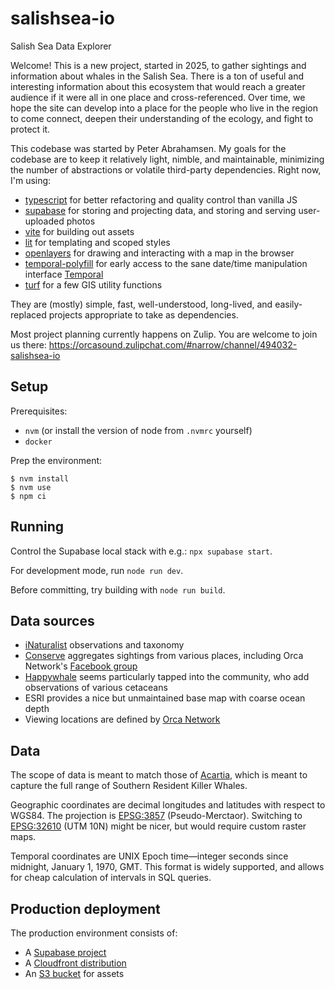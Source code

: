# salishsea-io
Salish Sea Data Explorer

Welcome! This is a new project, started in 2025, to gather sightings and information about whales in the Salish Sea. There is a ton of useful and interesting information about this ecosystem that would reach a greater audience if it were all in one place and cross-referenced. Over time, we hope the site can develop into a place for the people who live in the region to come connect, deepen their understanding of the ecology, and fight to protect it.

This codebase was started by Peter Abrahamsen. My goals for the codebase are to keep it relatively light, nimble, and maintainable, minimizing the number of abstractions or volatile third-party dependencies. Right now, I'm using:
- [typescript](https://www.typescriptlang.org/) for better refactoring and quality control than vanilla JS
- [supabase](https://supabase.com/) for storing and projecting data, and storing and serving user-uploaded photos
- [vite](https://vite.dev/) for building out assets
- [lit](https://lit.dev/) for templating and scoped styles
- [openlayers](https://openlayers.org/) for drawing and interacting with a map in the browser
- [temporal-polyfill](https://www.npmjs.com/package/temporal-polyfill) for early access to the sane date/time manipulation interface [Temporal](https://developer.mozilla.org/en-US/docs/Web/JavaScript/Reference/Global_Objects/Temporal)
- [turf](https://turfjs.org/) for a few GIS utility functions

They are (mostly) simple, fast, well-understood, long-lived, and easily-replaced projects appropriate to take as dependencies.

Most project planning currently happens on Zulip. You are welcome to join us there: https://orcasound.zulipchat.com/#narrow/channel/494032-salishsea-io

## Setup

Prerequisites:
- `nvm` (or install the version of node from `.nvmrc` yourself)
- `docker`

Prep the environment:
```
$ nvm install
$ nvm use
$ npm ci
```

## Running

Control the Supabase local stack with e.g.: `npx supabase start`.

For development mode, run `node run dev`.

Before committing, try building with `node run build`.

## Data sources

- [iNaturalist](https://www.inaturalist.org/) observations and taxonomy
- [Conserve](https://conserve.io) aggregates sightings from various places, including Orca Network's [Facebook group](https://www.facebook.com/groups/564701038927716)
- [Happywhale](https://happywhale.com) seems particularly tapped into the community, who add observations of various cetaceans
- ESRI provides a nice but unmaintained base map with coarse ocean depth
- Viewing locations are defined by [Orca Network](https://www.orcanetwork.org/)

## Data

The scope of data is meant to match those of [Acartia](https://github.com/salish-sea/acartia/wiki/1.-Context-for-SSEMMI-&-Acartia#spatial-boundaries-related-to-acartia), which is meant to capture the full range of Southern Resident Killer Whales.

Geographic coordinates are decimal longitudes and latitudes with respect to WGS84. The projection is [EPSG:3857](https://spatialreference.org/ref/epsg/3857/) (Pseudo-Merctaor). Switching to [EPSG:32610](https://spatialreference.org/ref/epsg/32610/) (UTM 10N) might be nicer, but would require custom raster maps.

Temporal coordinates are UNIX Epoch time—integer seconds since midnight, January 1, 1970, GMT. This format is widely supported, and allows for cheap calculation of intervals in SQL queries.

## Production deployment

The production environment consists of:
- A [Supabase project](https://supabase.com/dashboard/project/grztmjpzamcxlzecmqca)
- A [Cloudfront distribution](https://648183724555-rvfskklb.us-east-1.console.aws.amazon.com/cloudfront/v4/home?region=us-east-1#/distributions/EQ0KYC2Y6IUYU)
- An [S3 bucket](https://648183724555-rvfskklb.us-west-2.console.aws.amazon.com/s3/buckets/salishsea-io?region=us-west-2&bucketType=general) for assets
